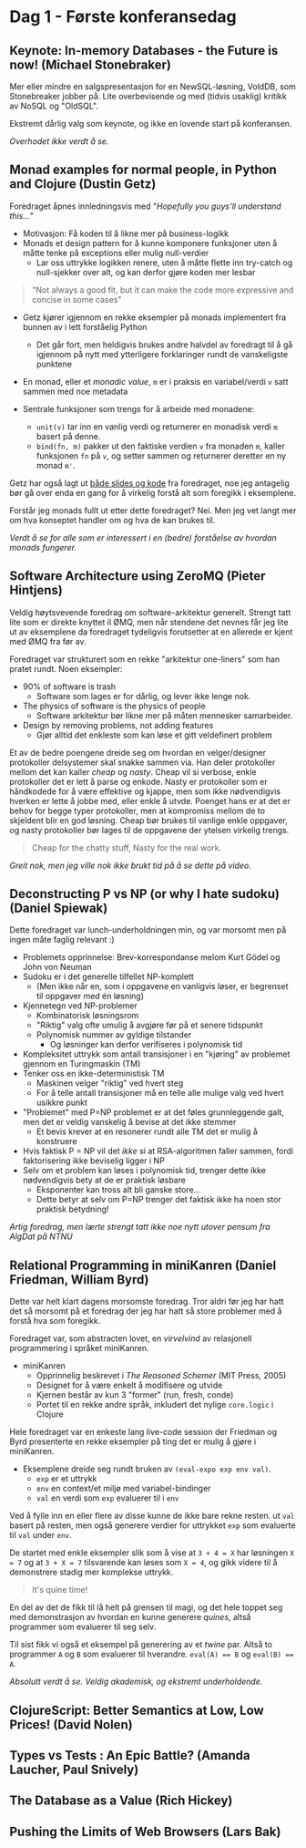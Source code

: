 # Dag 1 - Første konferansedag

## Keynote: In-memory Databases - the Future is now! (Michael Stonebraker)
    
Mer eller mindre en salgspresentasjon for en NewSQL-løsning, VoldDB, som Stonebreaker jobber på.
Lite overbevisende og med (tidvis usaklig) kritikk av NoSQL og "OldSQL".

Ekstremt dårlig valg som keynote, og ikke en lovende start på konferansen.

*Overhodet ikke verdt å se.*


## Monad examples for normal people, in Python and Clojure (Dustin Getz)

Foredraget åpnes innledningsvis med "*Hopefully you guys'll understand this...*"

- Motivasjon: Få koden til å likne mer på business-logikk
- Monads et design pattern for å kunne komponere funksjoner uten å måtte tenke på exceptions eller mulig null-verdier
  - Lar oss uttrykke logikken renere, uten å måtte flette inn try-catch og null-sjekker over alt, og kan derfor gjøre koden mer lesbar

> "Not always a good fit, but it can make the code more expressive and concise in some cases"

- Getz kjører igjennom en rekke eksempler på monads implementert fra bunnen av i lett forståelig Python
  - Det går fort, men heldigvis brukes andre halvdel av foredragt til å gå igjennom på nytt med ytterligere forklaringer rundt de vanskeligste punktene

- En monad, eller et *monadic value*, `m` er i praksis en variabel/verdi `v` satt sammen med noe metadata
- Sentrale funksjoner som trengs for å arbeide med monadene:
  - `unit(v)` tar inn en vanlig verdi og returnerer en monadisk verdi `m` basert på denne.
  - `bind(fn, m)` pakker ut den faktiske verdien `v` fra monaden `m`, kaller funksjonen `fn` på `v`, og setter sammen og returnerer deretter en ny monad `m'`. 

Getz har også lagt ut [både slides og kode](http://www.dustingetz.com/2012/09/24/StrangeLoop2012-monads-for-normal-people-in-python-slides.html) fra foredraget, noe jeg antagelig bør gå over enda en gang for å virkelig forstå alt som foregikk i eksemplene.

Forstår jeg monads fullt ut etter dette foredraget? Nei. Men jeg vet langt mer om hva konseptet handler om og hva de kan brukes til.

*Verdt å se for alle som er interessert i en (bedre) forståelse av hvordan monads fungerer.*

## Software Architecture using ZeroMQ (Pieter Hintjens)

Veldig høytsvevende foredrag om software-arkitektur generelt.
Strengt tatt lite som er direkte knyttet il ØMQ, men når stendene det nevnes får jeg lite ut av eksemplene da foredraget tydeligvis forutsetter at en allerede er kjent med ØMQ fra før av.

Foredraget var strukturert som en rekke "arkitektur one-liners" som han pratet rundt.
Noen eksempler:

- 90% of software is trash
  - Software som lages er for dårlig, og lever ikke lenge nok.
- The physics of software is the physics of people
  - Software arkitektur bør likne mer på måten mennesker samarbeider.
- Design by removing problems, not adding features
  - Gjør alltid det enkleste som kan løse et gitt veldefinert problem

Et av de bedre poengene dreide seg om hvordan en velger/designer protokoller delsystemer skal snakke sammen via.
Han deler protokoller mellom det kan kaller *cheap* og *nasty*.
Cheap vil si verbose, enkle protokoller det er lett å parse og enkode.
Nasty er protokoller som er håndkodede for å være effektive og kjappe, men som ikke nødvendigvis hverken er lette å jobbe med, eller enkle å utvde.
Poenget hans er at det er behov for begge typer protokoller, men at kompromiss mellom de to skjeldent blir en god løsning.
Cheap bør brukes til vanlige enkle oppgaver, og nasty protokoller bør lages til de oppgavene der ytelsen virkelig trengs.

> Cheap for the chatty stuff, Nasty for the real work.

*Greit nok, men jeg ville nok ikke brukt tid på å se dette på video.*


## Deconstructing P vs NP (or why I hate sudoku) (Daniel Spiewak)

Dette foredraget var lunch-underholdningen min, og var morsomt men på ingen måte faglig relevant :) 

- Problemets opprinnelse: Brev-korrespondanse melom Kurt Gödel og John von Neuman
- Sudoku er i det generelle tilfellet NP-komplett
  - (Men ikke når en, som i oppgavene en vanligvis løser, er begrenset til oppgaver med én løsning)
- Kjennetegn ved NP-problemer
  - Kombinatorisk løsningsrom
  - "Riktig" valg ofte umulig å avgjøre før på et senere tidspunkt
  - Polynomisk nummer av gyldige tilstander
    - Og løsninger kan derfor verifiseres i polynomisk tid
- Kompleksitet uttrykk som antall transisjoner i en "kjøring" av problemet gjennom en Turingmaskin (TM)
- Tenker oss en ikke-deterministisk TM
  - Maskinen velger "riktig" ved hvert steg
  - For å telle antall transisjoner må en telle alle mulige valg ved hvert usikkre punkt
- "Problemet" med P=NP problemet er at det føles grunnleggende galt, men det er veldig vanskelig å bevise at det ikke stemmer
  - Et bevis krever at en resonerer rundt alle TM det er mulig å konstruere
- Hvis faktisk P = NP vil det *ikke* si at RSA-algoritmen faller sammen, fordi faktorisering ikke beviselig ligger i NP
- Selv om et problem kan løses i polynomisk tid, trenger dette ikke nødvendigvis bety at de er praktisk løsbare
  - Eksponenter kan tross alt bli ganske store...
  - Dette betyr at selv om P=NP trenger det faktisk ikke ha noen stor praktisk betydning!

*Artig foredrag, men lærte strengt tatt ikke noe nytt utover pensum fra AlgDat på NTNU*


## Relational Programming in miniKanren (Daniel Friedman, William Byrd)

Dette var helt klart dagens morsomste foredrag. 
Tror aldri før jeg har hatt det så morsomt på et foredrag der jeg har hatt så store problemer med å forstå hva som foregikk.

Foredraget var, som abstracten lovet, en *virvelvind* av relasjonell programmering i språket miniKanren.

- miniKanren
  - Opprinnelig beskrevet i *The Reasoned Schemer* (MIT Press, 2005)
  - Designet for å være enkelt å modifisere og utvide
  - Kjernen består av kun 3 "former" (run, fresh, conde)
  - Portet til en rekke andre språk, inkludert det nylige `core.logic` i Clojure

Hele foredraget var en enkeste lang live-code session der Friedman og Byrd presenterte en rekke eksempler på ting det er mulig å gjøre i miniKanren.

- Eksemplene dreide seg rundt bruken av `(eval-expo exp env val)`.
  - `exp` er et uttrykk
  - `env` en context/et miljø med variabel-bindinger
  - `val` en verdi som `exp` evaluerer til i `env`

Ved å fylle inn en eller flere av disse kunne de ikke bare rekne resten. ut `val` basert på resten, men også generere verdier for uttrykket `exp` som evaluerte til `val` under `env`.

De startet med enkle eksempler slik som å vise at `3 + 4 = X` har løsningen `X = 7` og at `3 + X = 7` tilsvarende kan løses som `X = 4`, og gikk videre til å demonstrere stadig mer komplekse uttrykk.

> It's quine time!

En del av det de fikk til lå helt på grensen til magi, og det hele toppet seg med demonstrasjon av hvordan en kunne generere *quines*, altså programmer som evaluerer til seg selv.

Til sist fikk vi også et eksempel på generering av et *twine* par. Altså to programmer `A` og `B` som evaluerer til hverandre. `eval(A) == B` og `eval(B) == A`.

*Absolutt verdt å se. Veldig akademisk, og ekstremt underholdende.*


## ClojureScript: Better Semantics at Low, Low Prices! (David Nolen)
## Types vs Tests : An Epic Battle? (Amanda Laucher, Paul Snively)
## The Database as a Value (Rich Hickey)
## Pushing the Limits of Web Browsers (Lars Bak)

